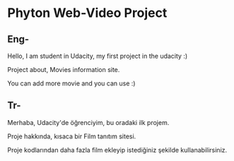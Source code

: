 # Phyton Web-Video Project 

<h2> Eng- </h2> 

Hello, I am student in Udacity, my first project in the udacity :) 

Project about,  Movies information site. 

You can add more movie and you can use :) 

<h2> Tr- </h2> 
 
 Merhaba, Udacity'de öğrenciyim, bu oradaki ilk projem.
 
 Proje hakkında, kısaca bir Film tanıtım sitesi. 
 
 Proje kodlarından daha fazla film ekleyip istediğiniz şekilde kullanabilirsiniz.
 
 
